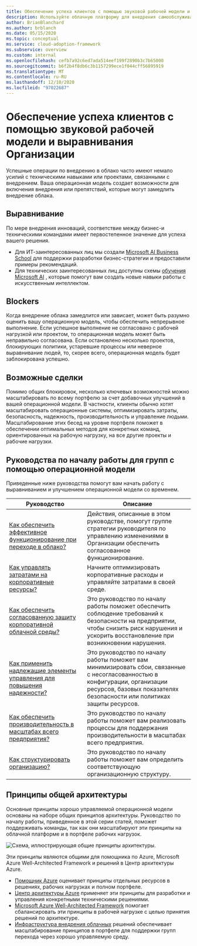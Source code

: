 ```yaml
---
title: Обеспечение успеха клиентов с помощью звуковой рабочей модели и выравнивания Организации
description: Используйте облачную платформу для внедрения самообслуживания и другие средства, которые помогут вам принять решения по внедрению в облако, обеспечивающие успешное выполнение клиентов.
author: BrianBlanchard
ms.author: brblanch
ms.date: 05/15/2020
ms.topic: conceptual
ms.service: cloud-adoption-framework
ms.subservice: overview
ms.custom: internal
ms.openlocfilehash: cefb7a92c6ed7ada514eef199f2890b3c7b65000
ms.sourcegitcommit: b6f2b4f8db6c3b1157299ece1f044cff56895919
ms.translationtype: MT
ms.contentlocale: ru-RU
ms.lasthandoff: 12/10/2020
ms.locfileid: "97022687"
---
```

# <a name="enable-customer-success-with-a-sound-operating-model-and-organizational-alignment"></a>Обеспечение успеха клиентов с помощью звуковой рабочей модели и выравнивания Организации

Успешные операции по внедрению в облако часто имеют немало усилий с техническими навыками или проектами, связанными с внедрением. Ваша операционная модель создает возможности для включения внедрения или препятствий, которые могут замедлить внедрение облака.

## <a name="alignment"></a>Выравнивание

По мере внедрения инноваций, соответствие между бизнес-и техническими командами имеет первостепенное значение для успеха вашего решения.

- Для ИТ-заинтересованных лиц мы создали [Microsoft AI Business School](https://www.microsoft.com/ai/ai-business-school) для поддержки разработки бизнес-стратегии и предоставили примеры рекомендаций.
- Для технических заинтересованных лиц доступны схемы [обучения Microsoft AI](/learn/) , которые помогут вам создать новые навыки работы с искусственным интеллектом.

## <a name="blockers"></a>Blockers

Когда внедрение облака замедлится или зависает, может быть разумно оценить вашу операционную модель, чтобы обеспечить непрерывное выполнение. Если успешное выполнение не согласовано с рабочей нагрузкой или проектом, то операционная модель может быть неправильно согласована. Если остановлено несколько проектов, блокирующих политики, устаревшие процессы или неверное выравнивание людей, то, скорее всего, операционная модель будет заблокирована успешно.

## <a name="opportunities"></a>Возможные сделки

Помимо общих блокировок, несколько ключевых возможностей можно масштабировать по всему портфелю за счет добавочных улучшений в вашей операционной модели. В частности, клиенты обычно хотят масштабировать операционные системы, оптимизировать затраты, безопасность, надежность, производительность и управление людьми. Масштабирование этих бесед на уровне портфеля поможет в обеспечении оптимальных методов для конкретных команд, ориентированных на рабочую нагрузку, на все другие проекты и рабочие нагрузки.

## <a name="get-started-guides-to-enable-teams-through-an-operating-model"></a>Руководства по началу работы для групп с помощью операционной модели

Приведенные ниже руководства помогут вам начать работу с выравниванием и улучшением операционной модели со временем.

| Руководство                                                                                    | Описание                                                                                                                               |
|-------------------------------------------------------------------------------------|--------------------------------------------------------------------------------------------------------------------------------|
| [Как обеспечить эффективное функционирование при переходе в облако?](./operational-excellence.md)                   | Действия, описанные в этом руководстве, помогут группе стратегии руководителя по управлению изменениями в Организации обеспечить согласованное функционирование. |
| [Как управлять затратами на корпоративные ресурсы?](./manage-costs.md)                                          | Начните оптимизировать корпоративные расходы и управляйте затратами в своей среде.                                                                           |
| [Как обеспечить согласованную защиту корпоративной облачной среды?](./security.md)             | Это руководство по началу работы поможет обеспечить соблюдение требований к безопасности на предприятии, чтобы снизить риск нарушения и ускорить восстановление при возникновении нарушения.                                       |
| [Как применить надлежащие элементы управления для повышения надежности?](./reliability.md)                   | Это руководство по началу работы поможет вам минимизировать сбои, связанные с несогласованностью в конфигурации, организации ресурсов, базовых показателях безопасности или политиках защиты ресурсов. |
| [Как обеспечить производительность в масштабах всего предприятия?](./performance.md)                               | Это руководство по началу работы поможет вам реализовать процессы для поддержания производительности в масштабах всего предприятия.                               |
| [Как структурировать организацию?](./org-alignment.md)                               | Это руководство по началу работы поможет вам определить соответствующую организационную структуру.                               |

## <a name="shared-architecture-principles"></a>Принципы общей архитектуры

Основные принципы хорошо управляемой операционной модели основаны на наборе общих принципов архитектуры. Руководство по началу работы, приведенное в этой серии статей, поможет поддерживать команды, так как они масштабируют эти принципы на облачной платформе и в портфеле рабочих нагрузок.

![Схема, иллюстрирующая общие принципы архитектуры.](../_images/shared-principles.png)

Эти принципы являются общими для помощника по Azure, Microsoft Azure Well-Architected Framework и решений в Центр архитектуры Azure.

- [Помощник Azure](/azure/advisor/advisor-overview) оценивает принципы отдельных ресурсов в решениях, рабочих нагрузках и полном портфеле.
- [Центр архитектуры Azure](/azure/architecture/) применяет эти принципы для разработки и управления конкретными техническими решениями.
- [Microsoft Azure Well-Architected Framework](/azure/architecture/framework/) помогает сбалансировать эти принципы в рабочей нагрузке с целью принятия решений по архитектуре.
- [Инфраструктура внедрения облачных](../index.yml) решений обеспечивает масштабирование принципов в портфеле для поддержки групп перехода через хорошо управляемую среду.
